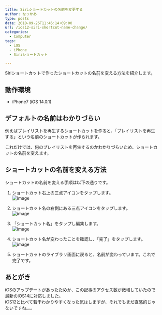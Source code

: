 ```yaml
---
title: Siriショートカットの名前を変更する
author: なっかあ
type: posts
date: 2018-09-26T11:46:14+09:00
url: /ios12-siri-shortcut-name-change/
categories:
  - Computer
tags:
  - iOS
  - iPhone
  - Siriショートカット

---
```

Siriショートカットで作ったショートカットの名前を変える方法を紹介します。

## 動作環境

- iPhone7 (iOS 14.0.1)

## デフォルトの名前はわかりづらい

例えばプレイリストを再生するショートカットを作ると、「プレイリストを再生する」という名前のショートカットが作られます。
  
これだけでは、何のプレイリストを再生するのかわかりづらいため、ショートカットの名前を変えます。

## ショートカットの名前を変える方法

ショートカットの名前を変える手順は以下の通りです。

1. ショートカット右上の三点アイコンをタップします。  
![image](/img/post/20200929-1-siri.png)

1. ショートカット名の右側にある三点アイコンをタップします。  
![image](/img/post/20200929-2-siri.png)

1. 「ショートカット名」をタップし編集します。   
![image](/img/post/20200929-3-siri.png)

1. ショートカット名が変わったことを確認し、「完了」をタップします。  
![image](/img/post/20200929-4-siri.png)

1. ショートカットのライブラリ画面に戻ると、名前が変わっています。これで完了です。

## あとがき

iOSのアップデートがあったためか、この記事のアクセス数が微増していたので最新のiOS14に対応しました。  
iOS12と比べて若干わかりやすくなった気はしますが、それでもまだ直感的じゃないですね。。。